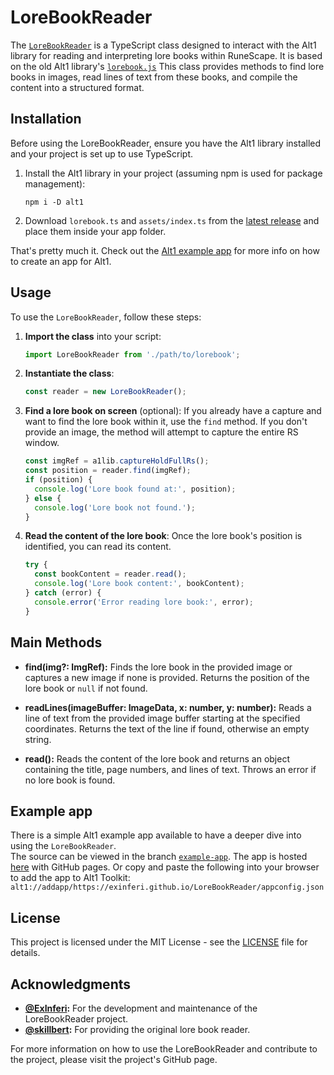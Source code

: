# LoreBookReader

The [`LoreBookReader`](lorebook.ts) is a TypeScript class designed to interact with the Alt1 library for reading and interpreting lore books within RuneScape. It is based on the old Alt1 library's [`lorebook.js`](https://runeapps.org//imagelibs/lorebook.js.) This class provides methods to find lore books in images, read lines of text from these books, and compile the content into a structured format.

## Installation

Before using the LoreBookReader, ensure you have the Alt1 library installed and your project is set up to use TypeScript.

1. Install the Alt1 library in your project (assuming npm is used for package management):

   ```shell
   npm i -D alt1
   ```

2. Download `lorebook.ts` and `assets/index.ts` from the [latest release](https://github.com/ExInferi/LoreBookReader/releases/latest) and place them inside your app folder.

That's pretty much it. Check out the [Alt1 example app](https://github.com/skillbert/alt1minimal) for more info on how to create an app for Alt1.

## Usage

To use the `LoreBookReader`, follow these steps:

1. **Import the class** into your script:

   ```typescript
   import LoreBookReader from './path/to/lorebook';
   ```

2. **Instantiate the class**:

   ```typescript
   const reader = new LoreBookReader();
   ```

3. **Find a lore book on screen** (optional):
   If you already have a capture and want to find the lore book within it, use the `find` method. If you don't provide an image, the method will attempt to capture the entire RS window.

   ```typescript
   const imgRef = a1lib.captureHoldFullRs();
   const position = reader.find(imgRef);
   if (position) {
     console.log('Lore book found at:', position);
   } else {
     console.log('Lore book not found.');
   }
   ```

4. **Read the content of the lore book**:
   Once the lore book's position is identified, you can read its content.

   ```typescript
   try {
     const bookContent = reader.read();
     console.log('Lore book content:', bookContent);
   } catch (error) {
     console.error('Error reading lore book:', error);
   }
   ```

## Main Methods

- **find(img?: ImgRef):** Finds the lore book in the provided image or captures a new image if none is provided. Returns the position of the lore book or `null` if not found.

- **readLines(imageBuffer: ImageData, x: number, y: number):** Reads a line of text from the provided image buffer starting at the specified coordinates. Returns the text of the line if found, otherwise an empty string.

- **read():** Reads the content of the lore book and returns an object containing the title, page numbers, and lines of text. Throws an error if no lore book is found.

## Example app

There is a simple Alt1 example app available to have a deeper dive into using the `LoreBookReader`.  
The source can be viewed in the branch [`example-app`](https://github.com/ExInferi/LoreBookReader/tree/example-app). The app is hosted [here](https://exinferi.github.io/LoreBookReader/) with GitHub pages. Or copy and paste the following into your browser to add the app to Alt1 Toolkit:  
`alt1://addapp/https://exinferi.github.io/LoreBookReader/appconfig.json`

## License

This project is licensed under the MIT License - see the [LICENSE](LICENSE) file for details.

## Acknowledgments

- **[@ExInferi](https://github.com/ExInferi):** For the development and maintenance of the LoreBookReader project.
- **[@skillbert](https://github.com/skillbert):** For providing the original lore book reader.

For more information on how to use the LoreBookReader and contribute to the project, please visit the project's GitHub page.
